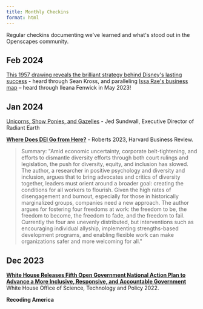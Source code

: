 ```yaml
---
title: Monthly Checkins
format: html
---
```


Regular checkins documenting we've learned and what's stood out in the Openscapes community.

## Feb 2024

[This 1957 drawing reveals the brilliant strategy behind Disney's lasting success](https://www.businessinsider.com/1957-drawing-walt-disney-brilliant-strategy-2015-7) - heard through Sean Kross, and paralleling [Issa Rae's business map](https://trapital.co/2020/04/23/how-issa-rae-became-the-modern-mogul/) – heard through Ileana Fenwick in May 2023!


## Jan 2024

[Unicorns, Show Ponies, and Gazelles](https://radiant.earth/blog/2024/01/unicorns-show-ponies-and-gazelles) - Jed Sundwall, Executive Director of Radiant Earth


[**Where Does DEI Go from Here?**](https://hbr.org/2023/09/where-does-dei-go-from-here) - Roberts 2023, Harvard Business Review. 
> Summary: "Amid economic uncertainty, corporate belt-tightening, and efforts to dismantle diversity efforts through both court rulings and legislation, the push for diversity, equity, and inclusion has slowed. The author, a researcher in positive psychology and diversity and inclusion, argues that to bring advocates and critics of diversity together, leaders must orient around a broader goal: creating the conditions for all workers to flourish. Given the high rates of disengagement and burnout, especially for those in historically marginalized groups, companies need a new approach. The author argues for fostering four freedoms at work: the freedom to be, the freedom to become, the freedom to fade, and the freedom to fail. Currently the four are unevenly distributed, but interventions such as encouraging individual allyship, implementing strengths-based development programs, and enabling flexible work can make organizations safer and more welcoming for all."

## Dec 2023

[**White House Releases Fifth Open Government National Action Plan to Advance a More Inclusive, Responsive, and Accountable Government**](https://www.whitehouse.gov/ostp/news-updates/2022/12/28/white-house-releases-fifth-open-government-national-action-plan-to-advance-a-more-inclusive-responsive-and-accountable-government/) White House Office of Science, Technology and Policy 2022.  

**Recoding America**

